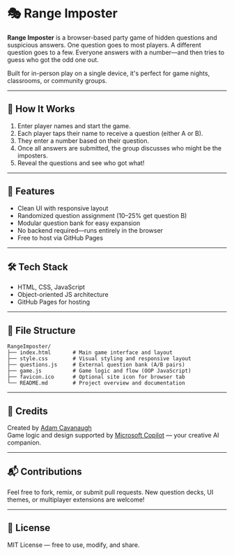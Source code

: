 # 🎭 Range Imposter

**Range Imposter** is a browser-based party game of hidden questions and suspicious answers. One question goes to most players. A different question goes to a few. Everyone answers with a number—and then tries to guess who got the odd one out.

Built for in-person play on a single device, it's perfect for game nights, classrooms, or community groups.

---

## 🚀 How It Works

1. Enter player names and start the game.
2. Each player taps their name to receive a question (either A or B).
3. They enter a number based on their question.
4. Once all answers are submitted, the group discusses who might be the imposters.
5. Reveal the questions and see who got what!

---

## 🧠 Features

- Clean UI with responsive layout
- Randomized question assignment (10–25% get question B)
- Modular question bank for easy expansion
- No backend required—runs entirely in the browser
- Free to host via GitHub Pages

---

## 🛠 Tech Stack

- HTML, CSS, JavaScript
- Object-oriented JS architecture
- GitHub Pages for hosting

---

## 📁 File Structure

```
RangeImposter/
├── index.html       # Main game interface and layout
├── style.css        # Visual styling and responsive layout
├── questions.js     # External question bank (A/B pairs)
├── game.js          # Game logic and flow (OOP JavaScript)
├── favicon.ico      # Optional site icon for browser tab
└── README.md        # Project overview and documentation
```

---

## 🙌 Credits

Created by [Adam Cavanaugh](https://github.com/AdamJCavanaugh)  
Game logic and design supported by [Microsoft Copilot](https://copilot.microsoft.com) — your creative AI companion.

---

## 📬 Contributions

Feel free to fork, remix, or submit pull requests. New question decks, UI themes, or multiplayer extensions are welcome!

---

## 📄 License

MIT License — free to use, modify, and share.